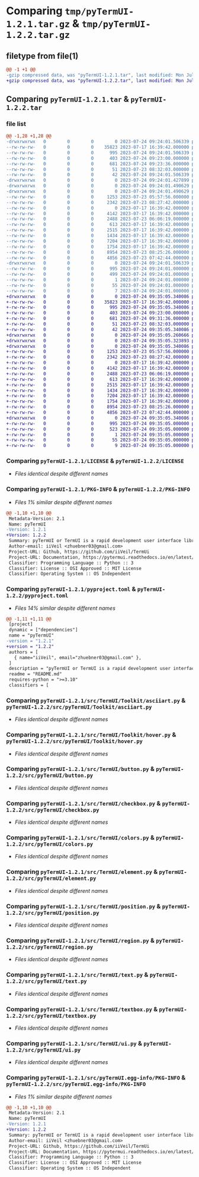 # Comparing `tmp/pyTermUI-1.2.1.tar.gz` & `tmp/pyTermUI-1.2.2.tar.gz`

## filetype from file(1)

```diff
@@ -1 +1 @@
-gzip compressed data, was "pyTermUI-1.2.1.tar", last modified: Mon Jul 24 09:24:01 2023, max compression
+gzip compressed data, was "pyTermUI-1.2.2.tar", last modified: Mon Jul 24 09:35:05 2023, max compression
```

## Comparing `pyTermUI-1.2.1.tar` & `pyTermUI-1.2.2.tar`

### file list

```diff
@@ -1,28 +1,28 @@
-drwxrwxrwx   0        0        0        0 2023-07-24 09:24:01.506339 pyTermUI-1.2.1/
--rw-rw-rw-   0        0        0    35823 2023-07-17 16:39:42.000000 pyTermUI-1.2.1/LICENSE
--rw-rw-rw-   0        0        0      995 2023-07-24 09:24:01.506339 pyTermUI-1.2.1/PKG-INFO
--rw-rw-rw-   0        0        0      403 2023-07-24 09:23:00.000000 pyTermUI-1.2.1/README.md
--rw-rw-rw-   0        0        0      681 2023-07-24 09:23:36.000000 pyTermUI-1.2.1/pyproject.toml
--rw-rw-rw-   0        0        0       51 2023-07-23 08:32:03.000000 pyTermUI-1.2.1/requirements.txt
--rw-rw-rw-   0        0        0       42 2023-07-24 09:24:01.506339 pyTermUI-1.2.1/setup.cfg
-drwxrwxrwx   0        0        0        0 2023-07-24 09:24:01.427899 pyTermUI-1.2.1/src/
-drwxrwxrwx   0        0        0        0 2023-07-24 09:24:01.490629 pyTermUI-1.2.1/src/TermUI/
-drwxrwxrwx   0        0        0        0 2023-07-24 09:24:01.490629 pyTermUI-1.2.1/src/TermUI/Toolkit/
--rw-rw-rw-   0        0        0     1253 2023-07-23 05:57:56.000000 pyTermUI-1.2.1/src/TermUI/Toolkit/asciiart.py
--rw-rw-rw-   0        0        0     2342 2023-07-23 08:27:42.000000 pyTermUI-1.2.1/src/TermUI/Toolkit/hover.py
--rw-rw-rw-   0        0        0        0 2023-07-17 16:39:42.000000 pyTermUI-1.2.1/src/TermUI/__init__.py
--rw-rw-rw-   0        0        0     4142 2023-07-17 16:39:42.000000 pyTermUI-1.2.1/src/TermUI/button.py
--rw-rw-rw-   0        0        0     2488 2023-07-23 06:06:19.000000 pyTermUI-1.2.1/src/TermUI/checkbox.py
--rw-rw-rw-   0        0        0      613 2023-07-17 16:39:42.000000 pyTermUI-1.2.1/src/TermUI/colors.py
--rw-rw-rw-   0        0        0     2515 2023-07-17 16:39:42.000000 pyTermUI-1.2.1/src/TermUI/element.py
--rw-rw-rw-   0        0        0     1434 2023-07-17 16:39:42.000000 pyTermUI-1.2.1/src/TermUI/position.py
--rw-rw-rw-   0        0        0     7204 2023-07-17 16:39:42.000000 pyTermUI-1.2.1/src/TermUI/region.py
--rw-rw-rw-   0        0        0     1754 2023-07-17 16:39:42.000000 pyTermUI-1.2.1/src/TermUI/text.py
--rw-rw-rw-   0        0        0     8954 2023-07-23 08:25:26.000000 pyTermUI-1.2.1/src/TermUI/textbox.py
--rw-rw-rw-   0        0        0     4856 2023-07-23 07:42:44.000000 pyTermUI-1.2.1/src/TermUI/ui.py
-drwxrwxrwx   0        0        0        0 2023-07-24 09:24:01.506339 pyTermUI-1.2.1/src/pyTermUI.egg-info/
--rw-rw-rw-   0        0        0      995 2023-07-24 09:24:01.000000 pyTermUI-1.2.1/src/pyTermUI.egg-info/PKG-INFO
--rw-rw-rw-   0        0        0      499 2023-07-24 09:24:01.000000 pyTermUI-1.2.1/src/pyTermUI.egg-info/SOURCES.txt
--rw-rw-rw-   0        0        0        1 2023-07-24 09:24:01.000000 pyTermUI-1.2.1/src/pyTermUI.egg-info/dependency_links.txt
--rw-rw-rw-   0        0        0       55 2023-07-24 09:24:01.000000 pyTermUI-1.2.1/src/pyTermUI.egg-info/requires.txt
--rw-rw-rw-   0        0        0        7 2023-07-24 09:24:01.000000 pyTermUI-1.2.1/src/pyTermUI.egg-info/top_level.txt
+drwxrwxrwx   0        0        0        0 2023-07-24 09:35:05.340086 pyTermUI-1.2.2/
+-rw-rw-rw-   0        0        0    35823 2023-07-17 16:39:42.000000 pyTermUI-1.2.2/LICENSE
+-rw-rw-rw-   0        0        0      995 2023-07-24 09:35:05.340086 pyTermUI-1.2.2/PKG-INFO
+-rw-rw-rw-   0        0        0      403 2023-07-24 09:23:00.000000 pyTermUI-1.2.2/README.md
+-rw-rw-rw-   0        0        0      681 2023-07-24 09:31:36.000000 pyTermUI-1.2.2/pyproject.toml
+-rw-rw-rw-   0        0        0       51 2023-07-23 08:32:03.000000 pyTermUI-1.2.2/requirements.txt
+-rw-rw-rw-   0        0        0       42 2023-07-24 09:35:05.340086 pyTermUI-1.2.2/setup.cfg
+drwxrwxrwx   0        0        0        0 2023-07-24 09:35:05.260666 pyTermUI-1.2.2/src/
+drwxrwxrwx   0        0        0        0 2023-07-24 09:35:05.323893 pyTermUI-1.2.2/src/pyTermUI/
+drwxrwxrwx   0        0        0        0 2023-07-24 09:35:05.340086 pyTermUI-1.2.2/src/pyTermUI/Toolkit/
+-rw-rw-rw-   0        0        0     1253 2023-07-23 05:57:56.000000 pyTermUI-1.2.2/src/pyTermUI/Toolkit/asciiart.py
+-rw-rw-rw-   0        0        0     2342 2023-07-23 08:27:42.000000 pyTermUI-1.2.2/src/pyTermUI/Toolkit/hover.py
+-rw-rw-rw-   0        0        0        0 2023-07-17 16:39:42.000000 pyTermUI-1.2.2/src/pyTermUI/__init__.py
+-rw-rw-rw-   0        0        0     4142 2023-07-17 16:39:42.000000 pyTermUI-1.2.2/src/pyTermUI/button.py
+-rw-rw-rw-   0        0        0     2488 2023-07-23 06:06:19.000000 pyTermUI-1.2.2/src/pyTermUI/checkbox.py
+-rw-rw-rw-   0        0        0      613 2023-07-17 16:39:42.000000 pyTermUI-1.2.2/src/pyTermUI/colors.py
+-rw-rw-rw-   0        0        0     2515 2023-07-17 16:39:42.000000 pyTermUI-1.2.2/src/pyTermUI/element.py
+-rw-rw-rw-   0        0        0     1434 2023-07-17 16:39:42.000000 pyTermUI-1.2.2/src/pyTermUI/position.py
+-rw-rw-rw-   0        0        0     7204 2023-07-17 16:39:42.000000 pyTermUI-1.2.2/src/pyTermUI/region.py
+-rw-rw-rw-   0        0        0     1754 2023-07-17 16:39:42.000000 pyTermUI-1.2.2/src/pyTermUI/text.py
+-rw-rw-rw-   0        0        0     8954 2023-07-23 08:25:26.000000 pyTermUI-1.2.2/src/pyTermUI/textbox.py
+-rw-rw-rw-   0        0        0     4856 2023-07-23 07:42:44.000000 pyTermUI-1.2.2/src/pyTermUI/ui.py
+drwxrwxrwx   0        0        0        0 2023-07-24 09:35:05.340086 pyTermUI-1.2.2/src/pyTermUI.egg-info/
+-rw-rw-rw-   0        0        0      995 2023-07-24 09:35:05.000000 pyTermUI-1.2.2/src/pyTermUI.egg-info/PKG-INFO
+-rw-rw-rw-   0        0        0      523 2023-07-24 09:35:05.000000 pyTermUI-1.2.2/src/pyTermUI.egg-info/SOURCES.txt
+-rw-rw-rw-   0        0        0        1 2023-07-24 09:35:05.000000 pyTermUI-1.2.2/src/pyTermUI.egg-info/dependency_links.txt
+-rw-rw-rw-   0        0        0       55 2023-07-24 09:35:05.000000 pyTermUI-1.2.2/src/pyTermUI.egg-info/requires.txt
+-rw-rw-rw-   0        0        0        9 2023-07-24 09:35:05.000000 pyTermUI-1.2.2/src/pyTermUI.egg-info/top_level.txt
```

### Comparing `pyTermUI-1.2.1/LICENSE` & `pyTermUI-1.2.2/LICENSE`

 * *Files identical despite different names*

### Comparing `pyTermUI-1.2.1/PKG-INFO` & `pyTermUI-1.2.2/PKG-INFO`

 * *Files 1% similar despite different names*

```diff
@@ -1,10 +1,10 @@
 Metadata-Version: 2.1
 Name: pyTermUI
-Version: 1.2.1
+Version: 1.2.2
 Summary: pyTermUI or TermUI is a rapid development user interface library for python command-line interface applications.
 Author-email: iiVeil <zhuebner03@gmail.com>
 Project-URL: Github, https://github.com/iiVeil/TermUi
 Project-URL: Documentation, https://pytermui.readthedocs.io/en/latest/
 Classifier: Programming Language :: Python :: 3
 Classifier: License :: OSI Approved :: MIT License
 Classifier: Operating System :: OS Independent
```

### Comparing `pyTermUI-1.2.1/pyproject.toml` & `pyTermUI-1.2.2/pyproject.toml`

 * *Files 14% similar despite different names*

```diff
@@ -1,11 +1,11 @@
 [project]
 dynamic = ["dependencies"]
 name = "pyTermUI"
-version = "1.2.1"
+version = "1.2.2"
 authors = [
   { name="iiVeil", email="zhuebner03@gmail.com" },
 ]
 description = "pyTermUI or TermUI is a rapid development user interface library for python command-line interface applications."
 readme = "README.md"
 requires-python = ">=3.10"
 classifiers = [
```

### Comparing `pyTermUI-1.2.1/src/TermUI/Toolkit/asciiart.py` & `pyTermUI-1.2.2/src/pyTermUI/Toolkit/asciiart.py`

 * *Files identical despite different names*

### Comparing `pyTermUI-1.2.1/src/TermUI/Toolkit/hover.py` & `pyTermUI-1.2.2/src/pyTermUI/Toolkit/hover.py`

 * *Files identical despite different names*

### Comparing `pyTermUI-1.2.1/src/TermUI/button.py` & `pyTermUI-1.2.2/src/pyTermUI/button.py`

 * *Files identical despite different names*

### Comparing `pyTermUI-1.2.1/src/TermUI/checkbox.py` & `pyTermUI-1.2.2/src/pyTermUI/checkbox.py`

 * *Files identical despite different names*

### Comparing `pyTermUI-1.2.1/src/TermUI/colors.py` & `pyTermUI-1.2.2/src/pyTermUI/colors.py`

 * *Files identical despite different names*

### Comparing `pyTermUI-1.2.1/src/TermUI/element.py` & `pyTermUI-1.2.2/src/pyTermUI/element.py`

 * *Files identical despite different names*

### Comparing `pyTermUI-1.2.1/src/TermUI/position.py` & `pyTermUI-1.2.2/src/pyTermUI/position.py`

 * *Files identical despite different names*

### Comparing `pyTermUI-1.2.1/src/TermUI/region.py` & `pyTermUI-1.2.2/src/pyTermUI/region.py`

 * *Files identical despite different names*

### Comparing `pyTermUI-1.2.1/src/TermUI/text.py` & `pyTermUI-1.2.2/src/pyTermUI/text.py`

 * *Files identical despite different names*

### Comparing `pyTermUI-1.2.1/src/TermUI/textbox.py` & `pyTermUI-1.2.2/src/pyTermUI/textbox.py`

 * *Files identical despite different names*

### Comparing `pyTermUI-1.2.1/src/TermUI/ui.py` & `pyTermUI-1.2.2/src/pyTermUI/ui.py`

 * *Files identical despite different names*

### Comparing `pyTermUI-1.2.1/src/pyTermUI.egg-info/PKG-INFO` & `pyTermUI-1.2.2/src/pyTermUI.egg-info/PKG-INFO`

 * *Files 1% similar despite different names*

```diff
@@ -1,10 +1,10 @@
 Metadata-Version: 2.1
 Name: pyTermUI
-Version: 1.2.1
+Version: 1.2.2
 Summary: pyTermUI or TermUI is a rapid development user interface library for python command-line interface applications.
 Author-email: iiVeil <zhuebner03@gmail.com>
 Project-URL: Github, https://github.com/iiVeil/TermUi
 Project-URL: Documentation, https://pytermui.readthedocs.io/en/latest/
 Classifier: Programming Language :: Python :: 3
 Classifier: License :: OSI Approved :: MIT License
 Classifier: Operating System :: OS Independent
```

